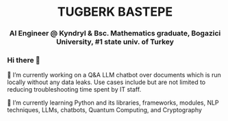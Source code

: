 <h1 align="center">TUGBERK BASTEPE</h1>
<h3 align="center"><span color="blue"> AI Engineer @ Kyndryl   </span> & Bsc. Mathematics graduate, Bogazici University, #1 state univ. of Turkey</h3>

### Hi there 👋
<p> 🔭 I’m currently working on a Q&A LLM chatbot over documents which is run locally without any data leaks. Use cases include but are not limited to reducing troubleshooting time spent by IT staff. </p>
<p>🌱 I’m currently learning Python and its libraries, frameworks, modules, NLP techniques, LLMs, chatbots, Quantum Computing, and Cryptography</p>


<!--
**tugberkbastepe/tugberkbastepe** is a ✨ _special_ ✨ repository because its `README.md` (this file) appears on your GitHub profile.

Here are some ideas to get you started:

<p>📫 How to reach me: ...</p><a href="https://www.w3schools.com">LinkedIn</a>

- 🔭 I’m currently working on a Q&A LLM chatbot over documents, 100% privately, no data leaks 
- 🌱 I’m currently learning Python, NLP, AWS SageMaker
- 👯 I’m looking to collaborate on ...
- 🤔 I’m looking for help with ...
- 💬 Ask me about ...
- 📫 How to reach me: ...
- 😄 Pronouns: ...
- ⚡ Fun fact: ...
-->
